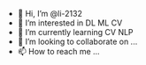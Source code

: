 - 👋 Hi, I’m @li-2132
- 👀 I’m interested in DL ML CV
- 🌱 I’m currently learning CV NLP
- 💞️ I’m looking to collaborate on ...
- 📫 How to reach me ...

<!---
li-2132/li-2132 is a ✨ special ✨ repository because its `README.md` (this file) appears on your GitHub profile.
You can click the Preview link to take a look at your changes.
--->
